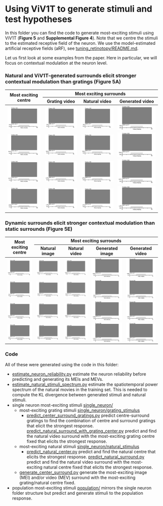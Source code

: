 # Using ViV1T to generate stimuli and test hypotheses

In this folder you can find the code to generate most-exciting stimuli using ViV1T (**Figure 5** and **Supplemental Figure 4**).
Note that we centre the stimuli to the estimated receptive field of the neuron. We use the model-estimated artificial receptive fields (aRF), see [tuning_retinotopy/README.md](../tuning_retinotopy/README.md).

Let us first look at some examples from the paper.
Here in particular, we will focus on contextual modulation at the neuron level.

### Natural and ViV1T-generated surrounds elicit stronger contextual modulation than gratings (Figure 5A)

<table>
  <thead>
    <tr>
      <th rowspan="2">Most exciting centre</th>
      <th colspan="3">Most exciting surrounds</th>
    </tr>
    <tr>
      <th>Grating video</th>
      <th>Natural video</th>
      <th>Generated video</th>
    </tr>
  </thead>
  <tbody>
    <tr>
      <td><img src="/figures/repo/most_exciting_stimuli/mouseM_neuron050_grating_center.gif" alt="Grating center"></td>
      <td><img src="/figures/repo/most_exciting_stimuli/mouseM_neuron050_grating_center_grating_video_surround.gif" alt="Grating video surround"></td>
      <td><img src="/figures/repo/most_exciting_stimuli/mouseM_neuron050_grating_center_natural_video_surround.gif" alt="Natural video surround"></td>
      <td><img src="/figures/repo/most_exciting_stimuli/mouseM_neuron050_grating_center_generated_video_surround.gif" alt="Generated video surround"></td>
    </tr>
    <tr>
      <td><img src="/figures/repo/most_exciting_stimuli/mouseN_neuron054_grating_center.gif" alt="Grating center"></td>
      <td><img src="/figures/repo/most_exciting_stimuli/mouseN_neuron054_grating_center_grating_video_surround.gif" alt="Grating video surround"></td>
      <td><img src="/figures/repo/most_exciting_stimuli/mouseN_neuron054_grating_center_natural_video_surround.gif" alt="Natural video surround"></td>
      <td><img src="/figures/repo/most_exciting_stimuli/mouseN_neuron054_grating_center_generated_video_surround.gif" alt="Generated video surround"></td>
    </tr>
    <tr>
      <td><img src="/figures/repo/most_exciting_stimuli/mouseN_neuron059_grating_center.gif" alt="Grating center"></td>
      <td><img src="/figures/repo/most_exciting_stimuli/mouseN_neuron059_grating_center_grating_video_surround.gif" alt="Grating video surround"></td>
      <td><img src="/figures/repo/most_exciting_stimuli/mouseN_neuron059_grating_center_natural_video_surround.gif" alt="Natural video surround"></td>
      <td><img src="/figures/repo/most_exciting_stimuli/mouseN_neuron059_grating_center_generated_video_surround.gif" alt="Generated video surround"></td>
    </tr>
    <tr>
      <td><img src="/figures/repo/most_exciting_stimuli/mouseL_neuron071_grating_center.gif" alt="Grating center"></td>
      <td><img src="/figures/repo/most_exciting_stimuli/mouseL_neuron071_grating_center_grating_video_surround.gif" alt="Grating video surround"></td>
      <td><img src="/figures/repo/most_exciting_stimuli/mouseL_neuron071_grating_center_natural_video_surround.gif" alt="Natural video surround"></td>
      <td><img src="/figures/repo/most_exciting_stimuli/mouseL_neuron071_grating_center_generated_video_surround.gif" alt="Generated video surround"></td>
    </tr>
  </tbody>
</table>

### Dynamic surrounds elicit stronger contextual modulation than static surrounds (Figure 5E)

<table>
  <thead>
    <tr>
      <th rowspan="2">Most exciting centre</th>
      <th colspan="4">Most exciting surrounds</th>
    </tr>
    <tr>
      <th>Natural image</th>
      <th>Natural video</th>
      <th>Generated image</th>
      <th>Generated video</th>
    </tr>
  </thead>
  <tbody>
    <tr>
      <td><img src="/figures/repo/most_exciting_stimuli/mouseL_neuron003_natural_center.gif" alt="Grating center"></td>
      <td><img src="/figures/repo/most_exciting_stimuli/mouseL_neuron003_natural_center_natural_image_surround.gif" alt="Grating video surround"></td>
      <td><img src="/figures/repo/most_exciting_stimuli/mouseL_neuron003_natural_center_natural_video_surround.gif" alt="Natural video surround"></td>
      <td><img src="/figures/repo/most_exciting_stimuli/mouseL_neuron003_natural_center_generated_image_surround.gif" alt="Generated video surround"></td>
      <td><img src="/figures/repo/most_exciting_stimuli/mouseL_neuron003_natural_center_generated_video_surround.gif" alt="Generated video surround"></td>
    </tr>
    <tr>
      <td><img src="/figures/repo/most_exciting_stimuli/mouseN_neuron054_natural_center.gif" alt="Grating center"></td>
      <td><img src="/figures/repo/most_exciting_stimuli/mouseN_neuron054_natural_center_natural_image_surround.gif" alt="Grating video surround"></td>
      <td><img src="/figures/repo/most_exciting_stimuli/mouseN_neuron054_natural_center_natural_video_surround.gif" alt="Natural video surround"></td>
      <td><img src="/figures/repo/most_exciting_stimuli/mouseN_neuron054_natural_center_generated_image_surround.gif" alt="Generated video surround"></td>
      <td><img src="/figures/repo/most_exciting_stimuli/mouseN_neuron054_natural_center_generated_video_surround.gif" alt="Generated video surround"></td>
    </tr>
    <tr>
      <td><img src="/figures/repo/most_exciting_stimuli/mouseN_neuron059_natural_center.gif" alt="Grating center"></td>
      <td><img src="/figures/repo/most_exciting_stimuli/mouseN_neuron059_natural_center_natural_image_surround.gif" alt="Grating video surround"></td>
      <td><img src="/figures/repo/most_exciting_stimuli/mouseN_neuron059_natural_center_natural_video_surround.gif" alt="Natural video surround"></td>
      <td><img src="/figures/repo/most_exciting_stimuli/mouseN_neuron059_natural_center_generated_image_surround.gif" alt="Generated video surround"></td>
      <td><img src="/figures/repo/most_exciting_stimuli/mouseN_neuron059_natural_center_generated_video_surround.gif" alt="Generated video surround"></td>
    </tr>
    <tr>
      <td><img src="/figures/repo/most_exciting_stimuli/mouseL_neuron071_natural_center.gif" alt="Grating center"></td>
      <td><img src="/figures/repo/most_exciting_stimuli/mouseL_neuron071_natural_center_natural_image_surround.gif" alt="Grating video surround"></td>
      <td><img src="/figures/repo/most_exciting_stimuli/mouseL_neuron071_natural_center_natural_video_surround.gif" alt="Natural video surround"></td>
      <td><img src="/figures/repo/most_exciting_stimuli/mouseL_neuron071_natural_center_generated_image_surround.gif" alt="Generated video surround"></td>
      <td><img src="/figures/repo/most_exciting_stimuli/mouseL_neuron071_natural_center_generated_video_surround.gif" alt="Generated video surround"></td>
    </tr>
  </tbody>
</table>


### Code
All of these were generated using the code in this folder:

- [estimate_neuron_reliability.py](estimate_neuron_reliability.py) estimate the neuron reliability before predicting and generating its MEIs and MEVs.
- [estimate_natural_stimuli_spectrum.py](estimate_natural_stimuli_spectrum.py) estimate the spatiotemporal power spectrum of the natural movies in the training set. This is needed to compute the KL divergence between generated stimuli and natural stimuli.
- single neuron most-exciting stimuli [single_neuron/](single_neuron)
  - most-exciting grating stimuli [single_neuron/grating_stimulus](single_neuron/grating_stimulus)
    - [predict_center_surround_gratings.py](single_neuron/grating_stimulus/predict_center_surround_gratings.py) predict centre-surround gratings to find the combination of centre and surround gratings that elicit the strongest response.
    [predict_natural_surround_with_grating_center.py](single_neuron/grating_stimulus/predict_natural_surround_with_grating_center.py) predict and find the natural video surround with the most-exciting grating centre fixed that elicits the strongest response.
  - most-exciting natural stimuli [single_neuron/natural_stimulus](single_neuron/natural_stimulus)
    - [predict_natural_center.py](single_neuron/natural_stimulus/predict_natural_center.py) predict and find the natural centre that elicits the strongest response.
    [predict_natural_surround.py](single_neuron/natural_stimulus/predict_natural_surround.py) predict and find the natural video surround with the most-exciting natural centre fixed that elicits the strongest response.
  - [generate_center_surround.py](single_neuron/generate_center_surround.py) generate the most-exciting image (MEI) and/or video (MEV) surround with the most-exciting grating/natural centre fixed.
- population most-exciting stimuli [population/](population) mirrors the single neuron folder structure but predict and generate stimuli to the population response.
